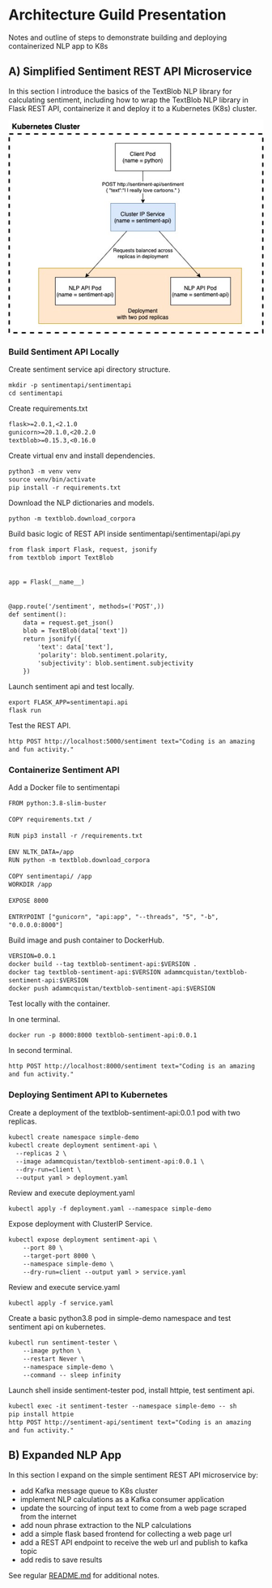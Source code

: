 # Architecture Guild Presentation

Notes and outline of steps to demonstrate building and deploying containerized NLP app to K8s

## A) Simplified Sentiment REST API Microservice

In this section I introduce the basics of the TextBlob NLP library for calculating sentiment,
including how to wrap the TextBlob NLP library in Flask REST API, containerize it and deploy it
to a Kubernetes (K8s) cluster.


<img src="./containerized-nlp-Simple.jpg">

### Build Sentiment API Locally

Create sentiment service api directory structure.

```
mkdir -p sentimentapi/sentimentapi
cd sentimentapi
```

Create requirements.txt

```
flask>=2.0.1,<2.1.0
gunicorn>=20.1.0,<20.2.0
textblob>=0.15.3,<0.16.0
```

Create virtual env and install dependencies.

```
python3 -m venv venv
source venv/bin/activate
pip install -r requirements.txt
```

Download the NLP dictionaries and models.

```
python -m textblob.download_corpora
```

Build basic logic of REST API inside sentimentapi/sentimentapi/api.py

```
from flask import Flask, request, jsonify
from textblob import TextBlob


app = Flask(__name__)


@app.route('/sentiment', methods=('POST',))
def sentiment():
    data = request.get_json()
    blob = TextBlob(data['text'])
    return jsonify({
        'text': data['text'],
        'polarity': blob.sentiment.polarity,
        'subjectivity': blob.sentiment.subjectivity
    })

```

Launch sentiment api and test locally.

```
export FLASK_APP=sentimentapi.api
flask run
```

Test the REST API.

```
http POST http://localhost:5000/sentiment text="Coding is an amazing and fun activity."
```


### Containerize Sentiment API

Add a Docker file to sentimentapi

```
FROM python:3.8-slim-buster

COPY requirements.txt /

RUN pip3 install -r /requirements.txt

ENV NLTK_DATA=/app
RUN python -m textblob.download_corpora

COPY sentimentapi/ /app
WORKDIR /app

EXPOSE 8000

ENTRYPOINT ["gunicorn", "api:app", "--threads", "5", "-b", "0.0.0.0:8000"]
```

Build image and push container to DockerHub.

```
VERSION=0.0.1
docker build --tag textblob-sentiment-api:$VERSION .
docker tag textblob-sentiment-api:$VERSION adammcquistan/textblob-sentiment-api:$VERSION
docker push adammcquistan/textblob-sentiment-api:$VERSION
```

Test locally with the container.

In one terminal.

```
docker run -p 8000:8000 textblob-sentiment-api:0.0.1
```

In second terminal.

```
http POST http://localhost:8000/sentiment text="Coding is an amazing and fun activity."
```

### Deploying Sentiment API to Kubernetes

Create a deployment of the textblob-sentiment-api:0.0.1 pod with two replicas.

```
kubectl create namespace simple-demo
kubectl create deployment sentiment-api \
  --replicas 2 \
  --image adammcquistan/textblob-sentiment-api:0.0.1 \
  --dry-run=client \
  --output yaml > deployment.yaml
```

Review and execute deployment.yaml

```
kubectl apply -f deployment.yaml --namespace simple-demo
```

Expose deployment with ClusterIP Service.

```
kubectl expose deployment sentiment-api \
    --port 80 \
    --target-port 8000 \
    --namespace simple-demo \
    --dry-run=client --output yaml > service.yaml
```


Review and execute service.yaml

```
kubectl apply -f service.yaml
```

Create a basic python3.8 pod in simple-demo namespace and test sentiment api on kubernetes.

```
kubectl run sentiment-tester \
    --image python \
    --restart Never \
    --namespace simple-demo \
    --command -- sleep infinity
```

Launch shell inside sentiment-tester pod, install httpie, test sentiment api.

```
kubectl exec -it sentiment-tester --namespace simple-demo -- sh
pip install httpie
http POST http://sentiment-api/sentiment text="Coding is an amazing and fun activity."
```


## B) Expanded NLP App

In this section I expand on the simple sentiment REST API microservice by:

* add Kafka message queue to K8s cluster
* implement NLP calculations as a Kafka consumer application
* update the sourcing of input text to come from a web page scraped from the internet
* add noun phrase extraction to the NLP calculations
* add a simple flask based frontend for collecting a web page url
* add a REST API endpoint to receive the web url and publish to kafka topic
* add redis to save results 

See regular [README.md](README.md) for additional notes.
